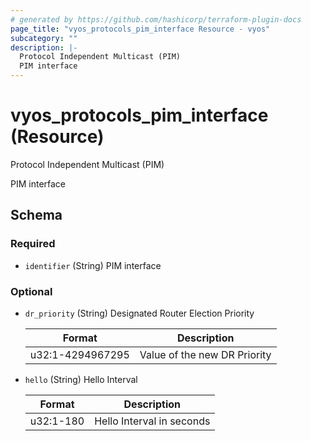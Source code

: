 ```yaml
---
# generated by https://github.com/hashicorp/terraform-plugin-docs
page_title: "vyos_protocols_pim_interface Resource - vyos"
subcategory: ""
description: |-
  Protocol Independent Multicast (PIM)
  PIM interface
---
```


# vyos_protocols_pim_interface (Resource)

Protocol Independent Multicast (PIM)

PIM interface



<!-- schema generated by tfplugindocs -->
## Schema

### Required

- `identifier` (String) PIM interface

### Optional

- `dr_priority` (String) Designated Router Election Priority

    |  Format  |  Description  |
    |----------|---------------|
    |  u32:1-4294967295  |  Value of the new DR Priority  |
- `hello` (String) Hello Interval

    |  Format  |  Description  |
    |----------|---------------|
    |  u32:1-180  |  Hello Interval in seconds  |
